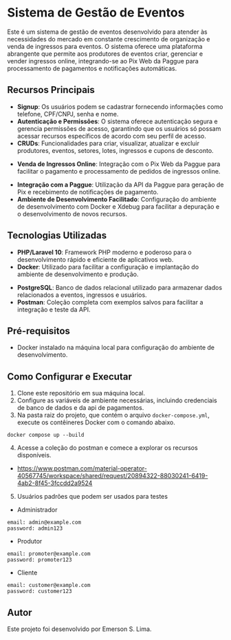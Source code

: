 # Sistema de Gestão de Eventos

Este é um sistema de gestão de eventos desenvolvido para atender às necessidades do mercado em constante crescimento de organização e venda de ingressos para eventos. O sistema oferece uma plataforma abrangente que permite aos produtores de eventos criar, gerenciar e vender ingressos online, integrando-se ao Pix Web da Paggue para processamento de pagamentos e notificações automáticas.

## Recursos Principais

- **Signup**: Os usuários podem se cadastrar fornecendo informações como telefone, CPF/CNPJ, senha e nome.
- **Autenticação e Permissões**: O sistema oferece autenticação segura e gerencia permissões de acesso, garantindo que os usuários só possam acessar recursos específicos de acordo com seu perfil de acesso.
- **CRUDs**: Funcionalidades para criar, visualizar, atualizar e excluir produtores, eventos, setores, lotes, ingressos e cupons de desconto.
<!-- - **Armazenamento de Banners em Nuvem**: Os eventos podem ser associados a banners, que são armazenados em nuvem (AWS S3 na produção) para garantir disponibilidade e escalabilidade. -->
- **Venda de Ingressos Online**: Integração com o Pix Web da Paggue para facilitar o pagamento e processamento de pedidos de ingressos online.
<!-- - **Notificações Automáticas**: Após o processamento bem-sucedido do pagamento, são enviadas notificações automáticas por e-mail ou SMS para o administrador e o cliente. -->
- **Integração com a Paggue**: Utilização da API da Paggue para geração de Pix e recebimento de notificações de pagamento.
- **Ambiente de Desenvolvimento Facilitado**: Configuração do ambiente de desenvolvimento com Docker e Xdebug para facilitar a depuração e o desenvolvimento de novos recursos.

## Tecnologias Utilizadas

- **PHP/Laravel 10**: Framework PHP moderno e poderoso para o desenvolvimento rápido e eficiente de aplicativos web.
- **Docker**: Utilizado para facilitar a configuração e implantação do ambiente de desenvolvimento e produção.
<!-- - **AWS**: Utilização dos serviços da Amazon Web Services, incluindo S3, EC2, ELB e Lambda para armazenamento, hospedagem, balanceamento de carga e processamento de eventos assíncronos. -->
- **PostgreSQL**: Banco de dados relacional utilizado para armazenar dados relacionados a eventos, ingressos e usuários.
- **Postman**: Coleção completa com exemplos salvos para facilitar a integração e teste da API.

## Pré-requisitos

- Docker instalado na máquina local para configuração do ambiente de desenvolvimento.
<!-- - Conta na AWS para implantação do sistema em produção. -->

## Como Configurar e Executar

1. Clone este repositório em sua máquina local.
2. Configure as variáveis de ambiente necessárias, incluindo credenciais de banco de dados e da api de pagamentos.
3. Na pasta raiz do projeto, que contém o arquivo `docker-compose.yml`, execute os contêineres Docker com o comando abaixo.
```
docker compose up --build
``` 
4. Acesse a coleção do postman e comece a explorar os recursos disponíveis.

- https://www.postman.com/material-operator-40567745/workspace/shared/request/20894322-88030241-6419-4ab2-8f45-3fccdd2a9524
5. Usuários padrões que podem ser usados para testes
- Administrador
```
email: admin@example.com
password: admin123
```
- Produtor
```
email: promoter@example.com
password: promoter123
```
- Cliente
```
email: customer@example.com
password: customer123
```
## Autor

Este projeto foi desenvolvido por Emerson S. Lima.